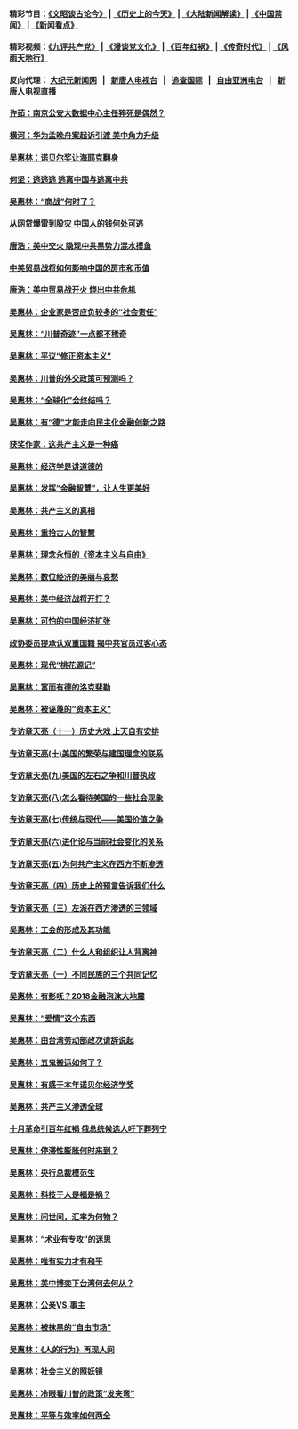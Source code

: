 #### 精彩节目：[《文昭谈古论今》](http://155.138.205.71/wenzhao) | [《历史上的今天》](http://155.138.205.71/today-in-history) | [《大陆新闻解读》](http://155.138.205.71/ntdtv-comedy) | [《中国禁闻》](http://155.138.205.71/ntdtv-news) | [《新闻看点》](http://155.138.205.71/news-insight) 

 #### 精彩视频：[《九评共产党》](http://155.138.205.71:10000/videos/jiuping) | [《漫谈党文化》](http://155.138.205.71:10000/videos/mtdwh) | [《百年红祸》](http://155.138.205.71:10000/videos/bnhh) | [《传奇时代》](http://155.138.205.71:10000/videos/legend) | [《风雨天地行》](http://155.138.205.71:10000/videos/fytdx) 

 #### 反向代理： [大纪元新闻网](http://155.138.205.71:10080/) &nbsp;&nbsp;|&nbsp;&nbsp; [新唐人电视台](http://155.138.205.71:8000/) &nbsp;&nbsp;|&nbsp;&nbsp; [追查国际](http://155.138.205.71:10010/) &nbsp;&nbsp;|&nbsp;&nbsp; [自由亚洲电台](http://155.138.205.71:9800/) &nbsp;&nbsp;|&nbsp;&nbsp; [新唐人电视直播](http://155.138.205.71/) 

#### [许茹：南京公安大数据中心主任猝死是偶然？](../pages/nsc423/n11064744.md?t=02251237) 

#### [横河：华为孟晚舟案起诉引渡 美中角力升级](../pages/nsc423/n11027230.md?t=02251237) 

#### [吴惠林：诺贝尔奖让海耶克翻身](../pages/nsc423/n10890049.md?t=02251237) 

#### [何坚：逃逃逃 逃离中国与逃离中共](../pages/nsc423/n10592891.md?t=02251237) 

#### [吴惠林：“商战”何时了？](../pages/nsc423/n10573558.md?t=02251237) 

#### [从网贷爆雷到股灾 中国人的钱何处可逃](../pages/nsc423/n10572800.md?t=02251237) 

#### [唐浩：美中交火 隐现中共黑势力混水摸鱼](../pages/nsc423/n10544040.md?t=02251237) 

#### [中美贸易战将如何影响中国的房市和币值](../pages/nsc423/n10543697.md?t=02251237) 

#### [唐浩：美中贸易战开火 烧出中共危机](../pages/nsc423/n10540126.md?t=02251237) 

#### [吴惠林：企业家是否应负较多的“社会责任”](../pages/nsc423/n10535022.md?t=02251237) 

#### [吴惠林：“川普奇迹”一点都不稀奇](../pages/nsc423/n10512808.md?t=02251237) 

#### [吴惠林：平议“修正资本主义”](../pages/nsc423/n10495724.md?t=02251237) 

#### [吴惠林：川普的外交政策可预测吗？](../pages/nsc423/n10462387.md?t=02251237) 

#### [吴惠林：“全球化”会终结吗？](../pages/nsc423/n10452838.md?t=02251237) 

#### [吴惠林：有“德”才能走向民主化金融创新之路](../pages/nsc423/n10432292.md?t=02251237) 

#### [获奖作家：这共产主义是一种癌](../pages/nsc423/n10431541.md?t=02251237) 

#### [吴惠林：经济学是讲道德的](../pages/nsc423/n10398014.md?t=02251237) 

#### [吴惠林：发挥“金融智慧”，让人生更美好](../pages/nsc423/n10375019.md?t=02251237) 

#### [吴惠林：共产主义的真相](../pages/nsc423/n10351394.md?t=02251237) 

#### [吴惠林：重拾古人的智慧](../pages/nsc423/n10337691.md?t=02251237) 

#### [吴惠林：理念永恒的《资本主义与自由》](../pages/nsc423/n10316274.md?t=02251237) 

#### [吴惠林：数位经济的美丽与哀愁](../pages/nsc423/n10292946.md?t=02251237) 

#### [吴惠林：美中经济战将开打？](../pages/nsc423/n10258825.md?t=02251237) 

#### [吴惠林：可怕的中国经济扩张](../pages/nsc423/n10219147.md?t=02251237) 

#### [政协委员提承认双重国籍 揭中共官员过客心态](../pages/nsc423/n10208809.md?t=02251237) 

#### [吴惠林：现代“桃花源记”](../pages/nsc423/n10185234.md?t=02251237) 

#### [吴惠林：富而有德的洛克斐勒](../pages/nsc423/n10142264.md?t=02251237) 

#### [吴惠林：被诬蔑的“资本主义”](../pages/nsc423/n10124816.md?t=02251237) 

#### [专访章天亮（十一）历史大戏 上天自有安排](../pages/nsc423/n10094905.md?t=02251237) 

#### [专访章天亮(十)美国的繁荣与建国理念的联系](../pages/nsc423/n10094899.md?t=02251237) 

#### [专访章天亮(九)美国的左右之争和川普执政](../pages/nsc423/n10094889.md?t=02251237) 

#### [专访章天亮(八)怎么看待美国的一些社会现象](../pages/nsc423/n10094857.md?t=02251237) 

#### [专访章天亮(七)传统与现代——美国价值之争](../pages/nsc423/n10093140.md?t=02251237) 

#### [专访章天亮(六)进化论与当前社会变化的关系](../pages/nsc423/n10092036.md?t=02251237) 

#### [专访章天亮(五)为何共产主义在西方不断渗透](../pages/nsc423/n10083620.md?t=02251237) 

#### [专访章天亮（四）历史上的预言告诉我们什么](../pages/nsc423/n10083606.md?t=02251237) 

#### [专访章天亮（三）左派在西方渗透的三领域](../pages/nsc423/n10081115.md?t=02251237) 

#### [吴惠林：工会的形成及其功能](../pages/nsc423/n10080633.md?t=02251237) 

#### [专访章天亮（二）什么人和组织让人背离神](../pages/nsc423/n10076637.md?t=02251237) 

#### [专访章天亮（一）不同民族的三个共同记忆](../pages/nsc423/n10074188.md?t=02251237) 

#### [吴惠林：有影呒？2018金融泡沫大地震](../pages/nsc423/n10040534.md?t=02251237) 

#### [吴惠林：“爱情”这个东西](../pages/nsc423/n10019423.md?t=02251237) 

#### [吴惠林：由台湾劳动部政次请辞说起](../pages/nsc423/n9979679.md?t=02251237) 

#### [吴惠林：五鬼搬运如何了？](../pages/nsc423/n9925338.md?t=02251237) 

#### [吴惠林：有感于本年诺贝尔经济学奖](../pages/nsc423/n9871883.md?t=02251237) 

#### [吴惠林：共产主义渗透全球](../pages/nsc423/n9812748.md?t=02251237) 

#### [十月革命引百年红祸 俄总统候选人吁下葬列宁](../pages/nsc423/n9810182.md?t=02251237) 

#### [吴惠林：停滞性膨胀何时来到？](../pages/nsc423/n9764136.md?t=02251237) 

#### [吴惠林：央行总裁模范生](../pages/nsc423/n9728134.md?t=02251237) 

#### [吴惠林：科技于人是福是祸？](../pages/nsc423/n9672982.md?t=02251237) 

#### [吴惠林：问世间，汇率为何物？](../pages/nsc423/n9621788.md?t=02251237) 

#### [吴惠林：“术业有专攻”的迷思](../pages/nsc423/n9580363.md?t=02251237) 

#### [吴惠林：唯有实力才有和平](../pages/nsc423/n9529599.md?t=02251237) 

#### [吴惠林：美中博奕下台湾何去何从？](../pages/nsc423/n9483598.md?t=02251237) 

#### [吴惠林：公亲VS.事主](../pages/nsc423/n9425637.md?t=02251237) 

#### [吴惠林：被抹黑的“自由市场”](../pages/nsc423/n9351545.md?t=02251237) 

#### [吴惠林：《人的行为》再现人间](../pages/nsc423/n9296339.md?t=02251237) 

#### [吴惠林：社会主义的照妖镜](../pages/nsc423/n9243460.md?t=02251237) 

#### [吴惠林：冷眼看川普的政策“发夹弯”](../pages/nsc423/n9120684.md?t=02251237) 

#### [吴惠林：平等与效率如何两全](../pages/nsc423/n9075430.md?t=02251237) 

